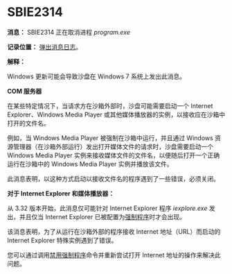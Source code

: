 # SBIE2314

**消息：** SBIE2314 正在取消进程 _program.exe_

**记录位置：** [弹出消息日志](PopupMessageLog.md)。

**解释：**

Windows 更新可能会导致沙盘在 Windows 7 系统上发出此消息。

**COM 服务器**

在某些特定情况下，当请求方在沙箱外部时，沙盘可能需要启动一个 Internet Explorer、Windows Media Player 或其他媒体播放器的实例，以接收应在沙箱中打开的文件名。

例如，当 Windows Media Player 被强制在沙箱中运行，并且通过 Windows 资源管理器（在沙箱外部运行）发出打开媒体文件的请求时，沙盘需要启动一个 Windows Media Player 实例来接收媒体文件的文件名，以便随后打开一个正确运行在沙箱中的 Windows Media Player 实例并播放该文件。

此消息表明，以这种方式启动以接收文件名的程序遇到了一些错误，必须关闭。

**对于 Internet Explorer 和媒体播放器：**

从 3.32 版本开始，此消息仅可能针对 Internet Explorer 程序 _iexplore.exe_ 发出，并且仅当 Internet Explorer 已被配置为[强制程序](ProgramStartSettings.md#forced-programs)时才会出现。

该消息表明，为了从运行在沙箱外部的程序接收 Internet 地址（URL）而启动的 Internet Explorer 特殊实例遇到了错误。

您可以通过调用[禁用强制程序](FileMenu.md#disable-forced-programs)命令并重新尝试打开 Internet 地址的操作来解决此问题。
